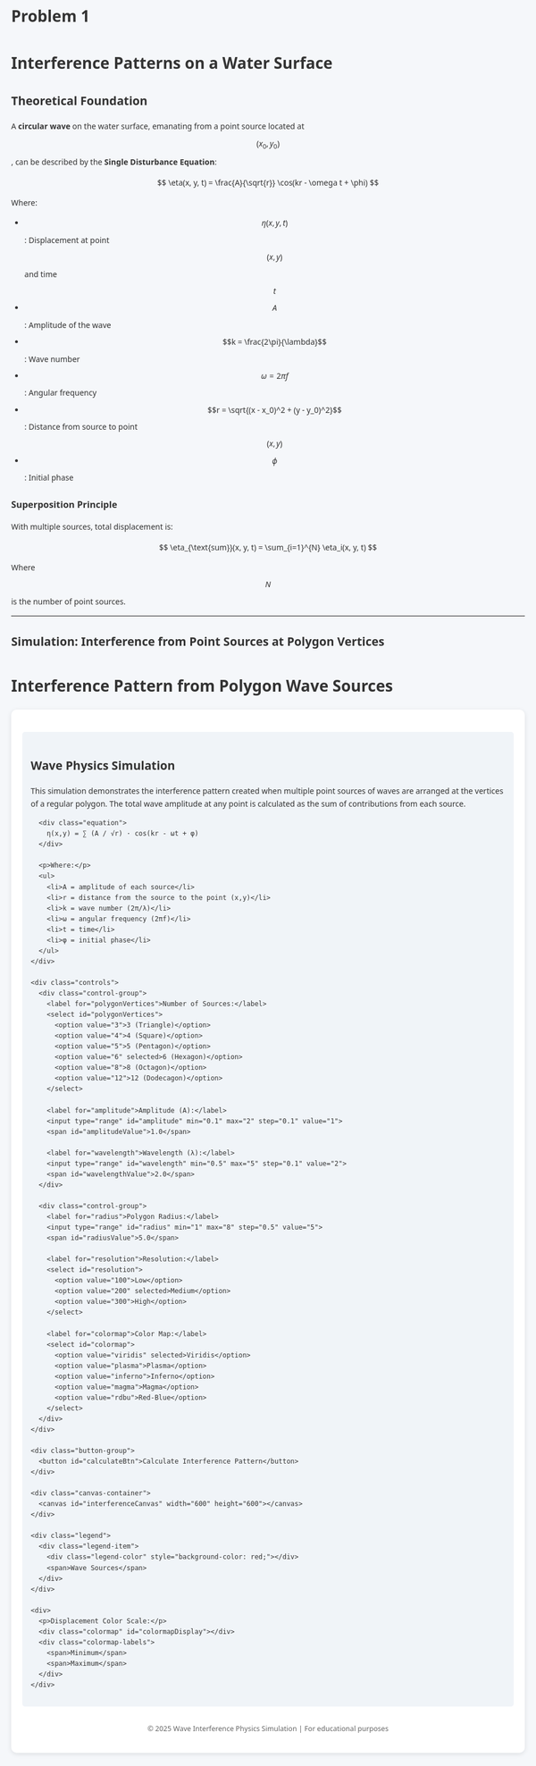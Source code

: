 # Problem 1
# Interference Patterns on a Water Surface

## Theoretical Foundation

A **circular wave** on the water surface, emanating from a point source located at $$(x_0, y_0)$$, can be described by the **Single Disturbance Equation**:

$$
\eta(x, y, t) = \frac{A}{\sqrt{r}} \cos(kr - \omega t + \phi)
$$

Where:
- $$\eta(x, y, t)$$: Displacement at point $$(x, y)$$ and time $$t$$
- $$A$$: Amplitude of the wave
- $$k = \frac{2\pi}{\lambda}$$: Wave number
- $$\omega = 2\pi f$$: Angular frequency
- $$r = \sqrt{(x - x_0)^2 + (y - y_0)^2}$$: Distance from source to point $$(x, y)$$
- $$\phi$$: Initial phase

### Superposition Principle

With multiple sources, total displacement is:

$$
\eta_{\text{sum}}(x, y, t) = \sum_{i=1}^{N} \eta_i(x, y, t)
$$

Where $$N$$ is the number of point sources.

---

## Simulation: Interference from Point Sources at Polygon Vertices

<!DOCTYPE html>
<html lang="en">
<head>
  <meta charset="UTF-8">
  <meta name="viewport" content="width=device-width, initial-scale=1.0">
  <title>Interference Pattern from Polygon Sources</title>
  <style>
    body {
      font-family: 'Segoe UI', Tahoma, Geneva, Verdana, sans-serif;
      margin: 0;
      padding: 20px;
      background-color: #f5f7fa;
      color: #333;
      line-height: 1.6;
      max-width: 1000px;
      margin: 0 auto;
    }
    
    h1, h2 {
      color: #2c3e50;
      text-align: center;
      margin-top: 1.5em;
    }
    
    .container {
      background: white;
      border-radius: 10px;
      box-shadow: 0 2px 8px rgba(0,0,0,0.1);
      padding: 20px;
      margin: 20px 0;
    }
    
    .canvas-container {
      position: relative;
      width: 100%;
      max-width: 600px;
      margin: 0 auto;
    }
    
    canvas {
      display: block;
      margin: 0 auto;
      border: 1px solid #ddd;
      border-radius: 5px;
    }
    
    .controls {
      display: flex;
      flex-wrap: wrap;
      gap: 20px;
      justify-content: center;
      margin: 20px 0;
    }
    
    .control-group {
      flex: 1;
      min-width: 200px;
      max-width: 250px;
    }
    
    label {
      display: block;
      font-weight: 600;
      margin-bottom: 5px;
    }
    
    input, select {
      width: 100%;
      padding: 8px;
      margin-bottom: 10px;
      border: 1px solid #ddd;
      border-radius: 4px;
    }
    
    .button-group {
      display: flex;
      justify-content: center;
      gap: 10px;
      margin-top: 20px;
    }
    
    button {
      background-color: #4c6ef5;
      color: white;
      border: none;
      padding: 10px 20px;
      border-radius: 5px;
      cursor: pointer;
      font-size: 16px;
      transition: background-color 0.2s;
    }
    
    button:hover {
      background-color: #364fc7;
    }
    
    .parameter-display {
      background-color: #f0f4f8;
      padding: 15px;
      border-radius: 5px;
      margin: 20px 0;
    }
    
    .equation {
      background-color: #f8f9fa;
      padding: 10px;
      border-radius: 5px;
      margin: 15px 0;
      font-style: italic;
      text-align: center;
    }
    
    .legend {
      display: flex;
      align-items: center;
      justify-content: center;
      margin-top: 15px;
    }
    
    .legend-item {
      display: flex;
      align-items: center;
      margin: 0 10px;
    }
    
    .legend-color {
      width: 20px;
      height: 20px;
      border-radius: 50%;
      margin-right: 5px;
    }
    
    .colormap {
      height: 20px;
      width: 100%;
      margin: 10px 0;
      background: linear-gradient(to right,
        #440154, #482878, #3e4989, #31688e, #26828e, 
        #1f9e89, #35b779, #6ece58, #b5de2b, #fde725);
      border-radius: 3px;
    }
    
    .colormap-labels {
      display: flex;
      justify-content: space-between;
      font-size: 0.85em;
      color: #666;
    }
    
    .footnote {
      margin-top: 30px;
      font-size: 0.9em;
      color: #666;
      text-align: center;
    }
  </style>
</head>
<body>
  <h1>Interference Pattern from Polygon Wave Sources</h1>
  
  <div class="container">
    <div class="parameter-display">
      <h2>Wave Physics Simulation</h2>
      <p>This simulation demonstrates the interference pattern created when multiple point sources of waves are arranged at the vertices of a regular polygon. The total wave amplitude at any point is calculated as the sum of contributions from each source.</p>
      
      <div class="equation">
        η(x,y) = ∑ (A / √r) · cos(kr - ωt + φ)
      </div>
      
      <p>Where:</p>
      <ul>
        <li>A = amplitude of each source</li>
        <li>r = distance from the source to the point (x,y)</li>
        <li>k = wave number (2π/λ)</li>
        <li>ω = angular frequency (2πf)</li>
        <li>t = time</li>
        <li>φ = initial phase</li>
      </ul>
    </div>
    
    <div class="controls">
      <div class="control-group">
        <label for="polygonVertices">Number of Sources:</label>
        <select id="polygonVertices">
          <option value="3">3 (Triangle)</option>
          <option value="4">4 (Square)</option>
          <option value="5">5 (Pentagon)</option>
          <option value="6" selected>6 (Hexagon)</option>
          <option value="8">8 (Octagon)</option>
          <option value="12">12 (Dodecagon)</option>
        </select>
        
        <label for="amplitude">Amplitude (A):</label>
        <input type="range" id="amplitude" min="0.1" max="2" step="0.1" value="1">
        <span id="amplitudeValue">1.0</span>
        
        <label for="wavelength">Wavelength (λ):</label>
        <input type="range" id="wavelength" min="0.5" max="5" step="0.1" value="2">
        <span id="wavelengthValue">2.0</span>
      </div>
      
      <div class="control-group">
        <label for="radius">Polygon Radius:</label>
        <input type="range" id="radius" min="1" max="8" step="0.5" value="5">
        <span id="radiusValue">5.0</span>
        
        <label for="resolution">Resolution:</label>
        <select id="resolution">
          <option value="100">Low</option>
          <option value="200" selected>Medium</option>
          <option value="300">High</option>
        </select>
        
        <label for="colormap">Color Map:</label>
        <select id="colormap">
          <option value="viridis" selected>Viridis</option>
          <option value="plasma">Plasma</option>
          <option value="inferno">Inferno</option>
          <option value="magma">Magma</option>
          <option value="rdbu">Red-Blue</option>
        </select>
      </div>
    </div>
    
    <div class="button-group">
      <button id="calculateBtn">Calculate Interference Pattern</button>
    </div>
    
    <div class="canvas-container">
      <canvas id="interferenceCanvas" width="600" height="600"></canvas>
    </div>
    
    <div class="legend">
      <div class="legend-item">
        <div class="legend-color" style="background-color: red;"></div>
        <span>Wave Sources</span>
      </div>
    </div>
    
    <div>
      <p>Displacement Color Scale:</p>
      <div class="colormap" id="colormapDisplay"></div>
      <div class="colormap-labels">
        <span>Minimum</span>
        <span>Maximum</span>
      </div>
    </div>
  </div>
  
  <div class="footnote">
    <p>© 2025 Wave Interference Physics Simulation | For educational purposes</p>
  </div>

  <script>
    // Get DOM elements
    const canvas = document.getElementById('interferenceCanvas');
    const ctx = canvas.getContext('2d');
    const calculateBtn = document.getElementById('calculateBtn');
    
    const polygonSelect = document.getElementById('polygonVertices');
    const amplitudeInput = document.getElementById('amplitude');
    const wavelengthInput = document.getElementById('wavelength');
    const radiusInput = document.getElementById('radius');
    const resolutionSelect = document.getElementById('resolution');
    const colormapSelect = document.getElementById('colormap');
    
    const amplitudeValue = document.getElementById('amplitudeValue');
    const wavelengthValue = document.getElementById('wavelengthValue');
    const radiusValue = document.getElementById('radiusValue');
    
    // Initial parameter values
    let A = 1.0;                // Amplitude
    let wavelength = 2.0;       // Wavelength
    let frequency = 1.0;        // Frequency (fixed)
    let omega = 2 * Math.PI * frequency;
    let k = 2 * Math.PI / wavelength;
    let phi = 0;                // Initial phase
    let t = 0;                  // Time snapshot (fixed)
    let N = 6;                  // Number of sources
    let radius = 5.0;           // Polygon radius
    let resolution = 200;       // Grid resolution
    let colormap = 'viridis';   // Default colormap
    
    // Update displayed values
    amplitudeInput.addEventListener('input', () => {
      A = parseFloat(amplitudeInput.value);
      amplitudeValue.textContent = A.toFixed(1);
    });
    
    wavelengthInput.addEventListener('input', () => {
      wavelength = parseFloat(wavelengthInput.value);
      wavelengthValue.textContent = wavelength.toFixed(1);
      k = 2 * Math.PI / wavelength;
    });
    
    radiusInput.addEventListener('input', () => {
      radius = parseFloat(radiusInput.value);
      radiusValue.textContent = radius.toFixed(1);
    });
    
    // Update resolution when selected
    resolutionSelect.addEventListener('change', () => {
      resolution = parseInt(resolutionSelect.value);
    });
    
    // Update number of sources when changed
    polygonSelect.addEventListener('change', () => {
      N = parseInt(polygonSelect.value);
    });
    
    // Update colormap when selected
    colormapSelect.addEventListener('change', () => {
      colormap = colormapSelect.value;
      updateColormapDisplay();
    });
    
    // Color maps
    const colormaps = {
      viridis: [
        [68, 1, 84], [70, 50, 126], [54, 92, 141], [39, 127, 142], 
        [31, 161, 135], [74, 194, 109], [159, 218, 58], [253, 231, 37]
      ],
      plasma: [
        [13, 8, 135], [75, 0, 160], [125, 0, 168], [168, 0, 157], 
        [203, 32, 107], [224, 80, 66], [239, 140, 45], [246, 211, 47]
      ],
      inferno: [
        [0, 0, 4], [40, 11, 84], [101, 21, 110], [159, 42, 99], 
        [212, 72, 66], [241, 130, 37], [250, 193, 39], [252, 255, 164]
      ],
      magma: [
        [0, 0, 4], [44, 13, 74], [104, 26, 107], [168, 49, 96], 
        [216, 80, 72], [244, 131, 44], [254, 190, 65], [252, 253, 191]
      ],
      rdbu: [
        [178, 24, 43], [214, 96, 77], [244, 165, 130], [253, 219, 199], 
        [209, 229, 240], [146, 197, 222], [67, 147, 195], [33, 102, 172]
      ]
    };
    
    // Update colormap display
    function updateColormapDisplay() {
      const colormapDiv = document.getElementById('colormapDisplay');
      const colors = colormaps[colormap];
      
      let gradientString = 'linear-gradient(to right';
      for (let i = 0; i < colors.length; i++) {
        const percent = (i / (colors.length - 1)) * 100;
        const [r, g, b] = colors[i];
        gradientString += `, rgb(${r}, ${g}, ${b}) ${percent}%`;
      }
      gradientString += ')';
      
      colormapDiv.style.background = gradientString;
    }
    
    // Generate points for a regular polygon
    function generatePolygonPoints(n, r) {
      const points = [];
      for (let i = 0; i < n; i++) {
        const angle = (i * 2 * Math.PI) / n;
        const x = r * Math.cos(angle);
        const y = r * Math.sin(angle);
        points.push([x, y]);
      }
      return points;
    }
    
    // Map a value from one range to another
    function mapValue(value, inMin, inMax, outMin, outMax) {
      return ((value - inMin) * (outMax - outMin)) / (inMax - inMin) + outMin;
    }
    
    // Get color from colormap
    function getColor(value, min, max, map = colormap) {
      // Normalize value to 0-1 range
      const normalized = (value - min) / (max - min);
      
      // Clamp to 0-1
      const clamped = Math.max(0, Math.min(1, normalized));
      
      // Get color map
      const colors = colormaps[map];
      
      // Find position in colormap
      const position = clamped * (colors.length - 1);
      const index = Math.floor(position);
      const fraction = position - index;
      
      // Handle edge cases
      if (index >= colors.length - 1) {
        return `rgb(${colors[colors.length - 1][0]}, ${colors[colors.length - 1][1]}, ${colors[colors.length - 1][2]})`;
      }
      
      // Interpolate between colors
      const c1 = colors[index];
      const c2 = colors[index + 1];
      
      const r = Math.round(c1[0] + fraction * (c2[0] - c1[0]));
      const g = Math.round(c1[1] + fraction * (c2[1] - c1[1]));
      const b = Math.round(c1[2] + fraction * (c2[2] - c1[2]));
      
      return `rgb(${r}, ${g}, ${b})`;
    }
    
    // Calculate and draw the interference pattern
    function calculateInterferencePattern() {
      // Update parameters from inputs
      A = parseFloat(amplitudeInput.value);
      wavelength = parseFloat(wavelengthInput.value);
      k = 2 * Math.PI / wavelength;
      N = parseInt(polygonSelect.value);
      radius = parseFloat(radiusInput.value);
      resolution = parseInt(resolutionSelect.value);
      colormap = colormapSelect.value;
      
      // Clear canvas
      ctx.clearRect(0, 0, canvas.width, canvas.height);
      
      // Generate source positions
      const sourcePoints = generatePolygonPoints(N, radius);
      
      // Create a pixel-by-pixel image
      const imageData = ctx.createImageData(canvas.width, canvas.height);
      const data = imageData.data;
      
      // Create scaling factors to map between canvas and simulation coordinates
      const scale = 20; // Adjust this to zoom in/out
      const offsetX = canvas.width / 2;
      const offsetY = canvas.height / 2;
      
      // Store the wave values to find min/max for normalization
      let waveValues = [];
      let minVal = Infinity;
      let maxVal = -Infinity;
      
      // Calculate wave values first to find min/max
      for (let y = 0; y < canvas.height; y++) {
        for (let x = 0; x < canvas.width; x++) {
          // Convert canvas coordinates to simulation coordinates
          const simX = (x - offsetX) / scale;
          const simY = (y - offsetY) / scale;
          
          // Calculate total amplitude from all sources
          let etaTotal = 0;
          for (const [x0, y0] of sourcePoints) {
            const r = Math.sqrt((simX - x0) ** 2 + (simY - y0) ** 2) + 1e-6; // Avoid division by zero
            const sourceContribution = (A / Math.sqrt(r)) * Math.cos(k * r - omega * t + phi);
            etaTotal += sourceContribution;
          }
          
          // Store value and track min/max
          waveValues.push(etaTotal);
          minVal = Math.min(minVal, etaTotal);
          maxVal = Math.max(maxVal, etaTotal);
        }
      }
      
      // Now set the pixel values with normalized colors
      let index = 0;
      for (let y = 0; y < canvas.height; y++) {
        for (let x = 0; x < canvas.width; x++) {
          const pixelIndex = (y * canvas.width + x) * 4;
          const etaTotal = waveValues[index++];
          
          // Get color from colormap
          const color = getColor(etaTotal, minVal, maxVal);
          
          // Parse RGB components from the color string
          const rgb = color.match(/rgb\((\d+),\s*(\d+),\s*(\d+)\)/);
          
          // Set pixel data
          data[pixelIndex] = parseInt(rgb[1]);     // Red
          data[pixelIndex + 1] = parseInt(rgb[2]); // Green
          data[pixelIndex + 2] = parseInt(rgb[3]); // Blue
          data[pixelIndex + 3] = 255;              // Alpha (fully opaque)
        }
      }
      
      // Put the image data on the canvas
      ctx.putImageData(imageData, 0, 0);
      
      // Draw the source points
      for (const [x0, y0] of sourcePoints) {
        const canvasX = x0 * scale + offsetX;
        const canvasY = y0 * scale + offsetY;
        
        ctx.beginPath();
        ctx.arc(canvasX, canvasY, 5, 0, 2 * Math.PI);
        ctx.fillStyle = 'red';
        ctx.fill();
        ctx.strokeStyle = 'white';
        ctx.lineWidth = 1;
        ctx.stroke();
      }
    }
    
    // Initial setup
    updateColormapDisplay();
    calculateBtn.addEventListener('click', calculateInterferencePattern);
    // Calculate on page load
    window.addEventListener('load', calculateInterferencePattern);
  </script>
</body>
</html>
